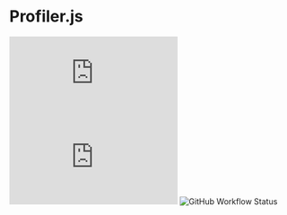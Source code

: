 # Profiler.js

![NPM](https://img.shields.io/npm/l/profiler.js)
![NPM](https://img.shields.io/npm/v/profiler.js)
![GitHub Workflow Status](https://github.com/subho57/profiler.js/actions/workflows/cicd.yml/badge.svg?branch=main)

